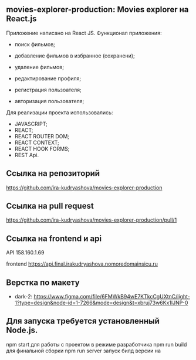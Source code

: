 ## movies-explorer-production: Movies explorer на React.js

Приложение написано на React JS. Функционал приложения:
* поиск фильмов;
* добавление фильмов в избранное (сохранени);
* удаление фильмов;
* редактирование профиля;

* регистрация пользоателя;
* авторизация пользователя;

Для реализации проекта использовались: 

* JAVASCRIPT;
* REACT;
* REACT ROUTER DOM;
* REACT CONTEXT;
* REACT HOOK FORMS;
* REST Api.

## Ссылка на репозиторий
https://github.com/ira-kudryashova/movies-explorer-production

## Ссылка на pull request
https://github.com/ira-kudryashova/movies-explorer-production/pull/1 

## Ссылка на frontend и api
API 158.160.1.69

frontend https://api.final.irakudryashova.nomoredomainsicu.ru

## Верстка по макету  
- dark-2: https://www.figma.com/file/6FMWkB94wE7KTkcCgUXtnC/light-1?type=design&node-id=1-7266&mode=design&t=xbruj73w6Kx1lJNP-0



## Для запуска требуется установленный Node.js.

npm start для работы с проектом в режиме разработчика
npm run build для финальной сборки
npm run server запуск билд версии на
